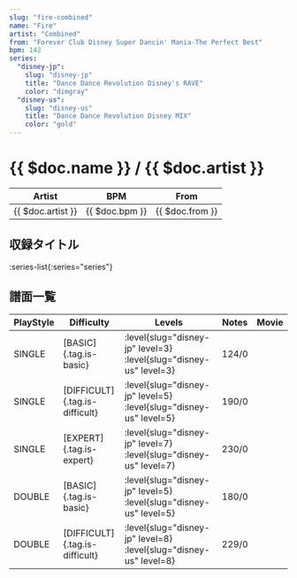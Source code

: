 ```yaml
---
slug: "fire-combined"
name: "Fire"
artist: "Combined"
from: "Forever Club Disney Super Dancin' Mania-The Perfect Best"
bpm: 142
series:
  "disney-jp":
    slug: "disney-jp"
    title: "Dance Dance Revolution Disney's RAVE"
    color: "dimgray"
  "disney-us":
    slug: "disney-us"
    title: "Dance Dance Revolution Disney MIX"
    color: "gold"
---
```


# {{ $doc.name }} / {{ $doc.artist }}

|Artist|BPM|From|
|------|---|----|
|{{ $doc.artist }}|{{ $doc.bpm }}|{{ $doc.from }}|

## 収録タイトル

:series-list{:series="series"}

## 譜面一覧

|PlayStyle|Difficulty|Levels|Notes|Movie|
|---------|----------|------|-----|-----|
|SINGLE|[BASIC]{.tag.is-basic}|:level{slug="disney-jp" level=3} :level{slug="disney-us" level=3}|124/0||
|SINGLE|[DIFFICULT]{.tag.is-difficult}|:level{slug="disney-jp" level=5} :level{slug="disney-us" level=5}|190/0||
|SINGLE|[EXPERT]{.tag.is-expert}|:level{slug="disney-jp" level=7} :level{slug="disney-us" level=7}|230/0||
|DOUBLE|[BASIC]{.tag.is-basic}|:level{slug="disney-jp" level=5} :level{slug="disney-us" level=5}|180/0||
|DOUBLE|[DIFFICULT]{.tag.is-difficult}|:level{slug="disney-jp" level=8} :level{slug="disney-us" level=8}|229/0||
